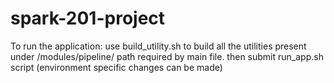 # spark-201-project

To run the application:
use build_utility.sh to build all the utilities present under /modules/pipeline/ path required by main file.
then submit run_app.sh script (environment specific changes can be made)